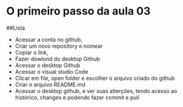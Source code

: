 # O primeiro passo da aula 03

##Lista

- Acessar a conta no github,
- Criar um novo repository e nomear
- Copiar o link, 
- Fazer dowlond do desktop Github
- Acessar o desktop Github 
- Acessar o visual studio Code
- Clicar em file, open folder e escolher o arquivo criado do github
- Criar o arquivo README.md
- Acessar o desktop github, e ver suas alterções, tendo acesso ao histórico, changes e podendo fazer commit e pull

